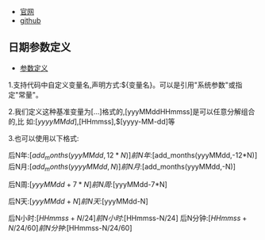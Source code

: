 
- [官网](https://dolphinscheduler.apache.org/)
- [github](https://github.com/apache/dolphinscheduler)


## 日期参数定义

- [参数定义](https://blog.csdn.net/github_37130188/article/details/114333766)


1.支持代码中自定义变量名,声明方式:${变量名}。可以是引用"系统参数"或指定"常量"。

2.我们定义这种基准变量为[...]格式的,[yyyMMddHHmmss]是可以任意分解组合的,比
如:$[yyyyMMdd],$[HHmmss],$[yyyy-MM-dd]等

3.也可以使用以下格式:

后N年:$[add_months(yyyMMdd,12*N)]
前N年:$[add_months(yyyMMdd,-12*N)]
后N月:$[add_months(yyyyMMdd,N)]
前N月:$[add_months(yyyMMdd,-N)]

后N周:$[yyyMMdd+7*N]
前N周:$[yyyMMdd-7*N]

后N天:$[yyyMMdd+N]
前N天:$[yyyMMdd-N]

后N小时:$[HHmmss+N/24]
前N小时:$[HHmmss-N/24]
后N分钟:$[HHmmss+N/24/60]
前N分钟:$[HHmmss-N/24/60]
